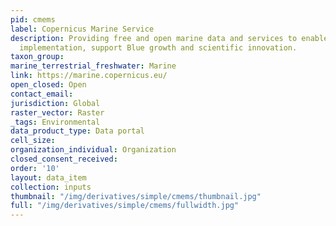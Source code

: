 ```yaml
---
pid: cmems
label: Copernicus Marine Service
description: Providing free and open marine data and services to enable marine policy
  implementation, support Blue growth and scientific innovation.
taxon_group: 
marine_terrestrial_freshwater: Marine
link: https://marine.copernicus.eu/
open_closed: Open
contact_email: 
jurisdiction: Global
raster_vector: Raster
_tags: Environmental
data_product_type: Data portal
cell_size: 
organization_individual: Organization
closed_consent_received: 
order: '10'
layout: data_item
collection: inputs
thumbnail: "/img/derivatives/simple/cmems/thumbnail.jpg"
full: "/img/derivatives/simple/cmems/fullwidth.jpg"
---
```

